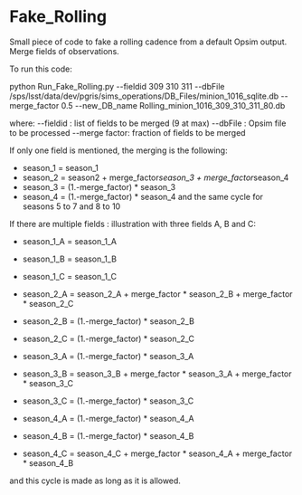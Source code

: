 # Fake_Rolling
Small piece of code to fake a rolling cadence from a default Opsim output.
Merge fields of observations.

To run this code:

python Run_Fake_Rolling.py --fieldid 309 310 311 --dbFile /sps/lsst/data/dev/pgris/sims_operations/DB_Files/minion_1016_sqlite.db --merge_factor 0.5 --new_DB_name Rolling_minion_1016_309_310_311_80.db

where:
--fieldid : list of fields to be merged (9 at max)
--dbFile : Opsim file to be processed
--merge factor: fraction of fields to be merged

If only one field is mentioned, the merging is the following:
- season_1 = season_1
- season_2 = season2 + merge_factor*season_3 + merge_factor*season_4
- season_3 = (1.-merge_factor) * season_3
- season_4 = (1.-merge_factor) * season_4
and the same cycle for seasons 5 to 7 and 8 to 10

If there are multiple fields : illustration with three fields A, B and C:

- season_1_A = season_1_A
- season_1_B = season_1_B
- season_1_C = season_1_C

- season_2_A = season_2_A + merge_factor * season_2_B + merge_factor * season_2_C
- season_2_B = (1.-merge_factor) * season_2_B
- season_2_C = (1.-merge_factor) * season_2_C

- season_3_A = (1.-merge_factor) * season_3_A 
- season_3_B = season_3_B + merge_factor * season_3_A + merge_factor * season_3_C
- season_3_C = (1.-merge_factor) * season_3_C

- season_4_A = (1.-merge_factor) * season_4_A 
- season_4_B = (1.-merge_factor) * season_4_B
- season_4_C = season_4_C + merge_factor * season_4_A + merge_factor * season_4_B

and this cycle is made as long as it is allowed.